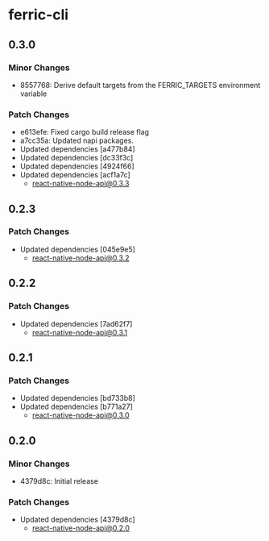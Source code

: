# ferric-cli

## 0.3.0

### Minor Changes

- 8557768: Derive default targets from the FERRIC_TARGETS environment variable

### Patch Changes

- e613efe: Fixed cargo build release flag
- a7cc35a: Updated napi packages.
- Updated dependencies [a477b84]
- Updated dependencies [dc33f3c]
- Updated dependencies [4924f66]
- Updated dependencies [acf1a7c]
  - react-native-node-api@0.3.3

## 0.2.3

### Patch Changes

- Updated dependencies [045e9e5]
  - react-native-node-api@0.3.2

## 0.2.2

### Patch Changes

- Updated dependencies [7ad62f7]
  - react-native-node-api@0.3.1

## 0.2.1

### Patch Changes

- Updated dependencies [bd733b8]
- Updated dependencies [b771a27]
  - react-native-node-api@0.3.0

## 0.2.0

### Minor Changes

- 4379d8c: Initial release

### Patch Changes

- Updated dependencies [4379d8c]
  - react-native-node-api@0.2.0
